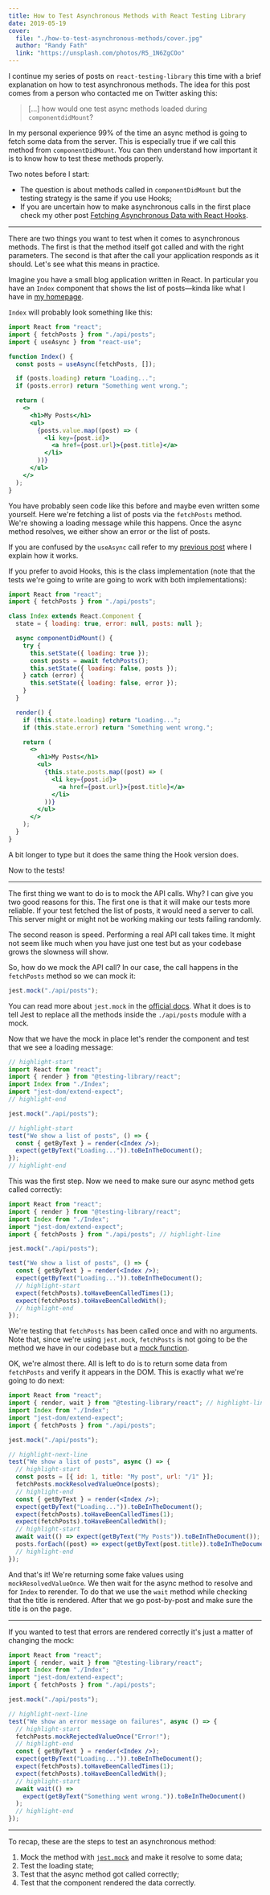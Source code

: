 ```yaml
---
title: How to Test Asynchronous Methods with React Testing Library
date: 2019-05-19
cover:
  file: "./how-to-test-asynchronous-methods/cover.jpg"
  author: "Randy Fath"
  link: "https://unsplash.com/photos/R5_1N6ZgCOo"
---
```


I continue my series of posts on `react-testing-library` this time with a brief
explanation on how to test asynchronous methods. The idea for this post comes
from a person who contacted me on Twitter asking this:

> [...] how would one test async methods loaded during `componentdidMount`?

In my personal experience 99% of the time an async method is going to fetch some
data from the server. This is especially true if we call this method from
`componentDidMount`. You can then understand how important it is to know how to
test these methods properly.

Two notes before I start:

- The question is about methods called in `componentDidMount` but the testing
  strategy is the same if you use Hooks;
- If you are uncertain how to make asynchronous calls in the first place check
  my other post
  [Fetching Asynchronous Data with React Hooks](../fetching-asynchronous-data-with-react-hooks).

---

There are two things you want to test when it comes to asynchronous methods. The
first is that the method itself got called and with the right parameters. The
second is that after the call your application responds as it should. Let's see
what this means in practice.

Imagine you have a small blog application written in React. In particular you
have an `Index` component that shows the list of posts—kinda like what I have in
[my homepage](/).

`Index` will probably look something like this:

```jsx
import React from "react";
import { fetchPosts } from "./api/posts";
import { useAsync } from "react-use";

function Index() {
  const posts = useAsync(fetchPosts, []);

  if (posts.loading) return "Loading...";
  if (posts.error) return "Something went wrong.";

  return (
    <>
      <h1>My Posts</h1>
      <ul>
        {posts.value.map((post) => (
          <li key={post.id}>
            <a href={post.url}>{post.title}</a>
          </li>
        ))}
      </ul>
    </>
  );
}
```

You have probably seen code like this before and maybe even written some
yourself. Here we're fetching a list of posts via the `fetchPosts` method. We're
showing a loading message while this happens. Once the async method resolves, we
either show an error or the list of posts.

If you are confused by the `useAsync` call refer to my
[previous post](../fetching-asynchronous-data-with-react-hooks) where I explain
how it works.

If you prefer to avoid Hooks, this is the class implementation (note that the
tests we're going to write are going to work with both implementations):

```jsx
import React from "react";
import { fetchPosts } from "./api/posts";

class Index extends React.Component {
  state = { loading: true, error: null, posts: null };

  async componentDidMount() {
    try {
      this.setState({ loading: true });
      const posts = await fetchPosts();
      this.setState({ loading: false, posts });
    } catch (error) {
      this.setState({ loading: false, error });
    }
  }

  render() {
    if (this.state.loading) return "Loading...";
    if (this.state.error) return "Something went wrong.";

    return (
      <>
        <h1>My Posts</h1>
        <ul>
          {this.state.posts.map((post) => (
            <li key={post.id}>
              <a href={post.url}>{post.title}</a>
            </li>
          ))}
        </ul>
      </>
    );
  }
}
```

A bit longer to type but it does the same thing the Hook version does.

Now to the tests!

---

The first thing we want to do is to mock the API calls. Why? I can give you two
good reasons for this. The first one is that it will make our tests more
reliable. If your test fetched the list of posts, it would need a server to
call. This server might or might not be working making our tests failing
randomly.

The second reason is speed. Performing a real API call takes time. It might not
seem like much when you have just one test but as your codebase grows the
slowness will show.

So, how do we mock the API call? In our case, the call happens in the
`fetchPosts` method so we can mock it:

```jsx
jest.mock("./api/posts");
```

You can read more about `jest.mock` in the
[official docs](https://jestjs.io/docs/en/jest-object#jestmockmodulename-factory-options).
What it does is to tell Jest to replace all the methods inside the `./api/posts`
module with a mock.

Now that we have the mock in place let's render the component and test that we
see a loading message:

```jsx
// highlight-start
import React from "react";
import { render } from "@testing-library/react";
import Index from "./Index";
import "jest-dom/extend-expect";
// highlight-end

jest.mock("./api/posts");

// highlight-start
test("We show a list of posts", () => {
  const { getByText } = render(<Index />);
  expect(getByText("Loading...")).toBeInTheDocument();
});
// highlight-end
```

This was the first step. Now we need to make sure our async method gets called
correctly:

```jsx
import React from "react";
import { render } from "@testing-library/react";
import Index from "./Index";
import "jest-dom/extend-expect";
import { fetchPosts } from "./api/posts"; // highlight-line

jest.mock("./api/posts");

test("We show a list of posts", () => {
  const { getByText } = render(<Index />);
  expect(getByText("Loading...")).toBeInTheDocument();
  // highlight-start
  expect(fetchPosts).toHaveBeenCalledTimes(1);
  expect(fetchPosts).toHaveBeenCalledWith();
  // highlight-end
});
```

We're testing that `fetchPosts` has been called once and with no arguments. Note
that, since we're using `jest.mock`, `fetchPosts` is not going to be the method
we have in our codebase but a
[mock function](https://jestjs.io/docs/en/mock-function-api).

OK, we're almost there. All is left to do is to return some data from
`fetchPosts` and verify it appears in the DOM. This is exactly what we're going
to do next:

```jsx
import React from "react";
import { render, wait } from "@testing-library/react"; // highlight-line
import Index from "./Index";
import "jest-dom/extend-expect";
import { fetchPosts } from "./api/posts";

jest.mock("./api/posts");

// highlight-next-line
test("We show a list of posts", async () => {
  // highlight-start
  const posts = [{ id: 1, title: "My post", url: "/1" }];
  fetchPosts.mockResolvedValueOnce(posts);
  // highlight-end
  const { getByText } = render(<Index />);
  expect(getByText("Loading...")).toBeInTheDocument();
  expect(fetchPosts).toHaveBeenCalledTimes(1);
  expect(fetchPosts).toHaveBeenCalledWith();
  // highlight-start
  await wait(() => expect(getByText("My Posts")).toBeInTheDocument());
  posts.forEach((post) => expect(getByText(post.title)).toBeInTheDocument());
  // highlight-end
});
```

And that's it! We're returning some fake values using `mockResolvedValueOnce`.
We then wait for the async method to resolve and for `Index` to rerender. To do
that we use the `wait` method while checking that the title is rendered. After
that we go post-by-post and make sure the title is on the page.

---

If you wanted to test that errors are rendered correctly it's just a matter of
changing the mock:

```jsx
import React from "react";
import { render, wait } from "@testing-library/react";
import Index from "./Index";
import "jest-dom/extend-expect";
import { fetchPosts } from "./api/posts";

jest.mock("./api/posts");

// highlight-next-line
test("We show an error message on failures", async () => {
  // highlight-start
  fetchPosts.mockRejectedValueOnce("Error!");
  // highlight-end
  const { getByText } = render(<Index />);
  expect(getByText("Loading...")).toBeInTheDocument();
  expect(fetchPosts).toHaveBeenCalledTimes(1);
  expect(fetchPosts).toHaveBeenCalledWith();
  // highlight-start
  await wait(() =>
    expect(getByText("Something went wrong.")).toBeInTheDocument()
  );
  // highlight-end
});
```

---

To recap, these are the steps to test an asynchronous method:

1. Mock the method with
   [`jest.mock`](https://jestjs.io/docs/en/jest-object#jestmockmodulename-factory-options)
   and make it resolve to some data;
1. Test the loading state;
1. Test that the async method got called correctly;
1. Test that the component rendered the data correctly.
